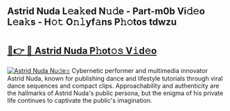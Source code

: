 ## Astrid Nuda L𝚎a𝚔ed N𝚞𝚍e - Part-m0b Vi𝚍𝚎o L𝚎a𝚔s - H𝚘𝚝 O𝚗𝚕yf𝚊ns P𝚑𝚘tos tdwzu

# <h2><a href="http://kfbpq3.oniu.top/?m=Astrid+Nuda">🔗👉 🔴 Astrid Nuda P𝚑ot𝚘𝚜 V𝚒d𝚎o</a></h2>

[![Astrid Nuda Nu𝚍e𝚜](https://i.imgur.com/0qMVB7G.gif)](http://kfbpq3.oniu.top/?m=Astrid+Nuda)
Cybernetic performer and multimedia innovator Astrid Nuda, known for publishing dance and lifestyle tutorials through viral dance sequences and compact clips. Approachability and authenticity are the hallmarks of Astrid Nuda's public persona, but the enigma of his private life continues to captivate the public's imagination.  
